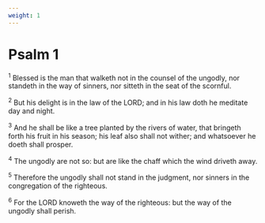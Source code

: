 ```yaml
---
weight: 1
---
```


# Psalm 1

<sup>1</sup> Blessed is the man that walketh not in the counsel of the ungodly, nor standeth in the way of sinners, nor sitteth in the seat of the scornful. 

<sup>2</sup> But his delight is in the law of the LORD; and in his law doth he meditate day and night. 

<sup>3</sup> And he shall be like a tree planted by the rivers of water, that bringeth forth his fruit in his season; his leaf also shall not wither; and whatsoever he doeth shall prosper. 

<sup>4</sup> The ungodly are not so: but are like the chaff which the wind driveth away. 

<sup>5</sup> Therefore the ungodly shall not stand in the judgment, nor sinners in the congregation of the righteous. 

<sup>6</sup> For the LORD knoweth the way of the righteous: but the way of the ungodly shall perish. 


